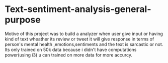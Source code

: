 # Text-sentiment-analysis-general-purpose
Motive of this project was to build a analyzer when user give input or having kind of text wheather its review or tweet it will give response in terms of person's mental health ,emotions,sentiments and the text is sarcastic or not. Its only trained on 50k data because i didn't have computations power(using i3) u can trained on more data for more accurcy.